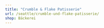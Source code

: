 ```yaml
---
title: "Crumble & Flake Patisserie"
url: /seattle/crumble-und-flake-patisserie/
shop: Bäckerei
---
```

